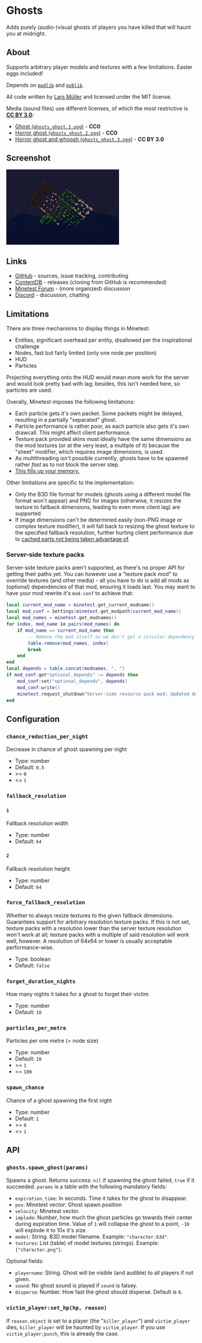 # Ghosts

Adds purely (audio-)visual ghosts of players you have killed that will haunt you at midnight.

## About

Supports arbitrary player models and textures with a few limitations. Easter eggs included!

Depends on [`modlib`](https://github.com/appgurueu/modlib) and [`moblib`](https://github.com/appgurueu/moblib).

All code written by [Lars Müller](https://github.com/appgurueu) and licensed under the MIT license.

Media (sound files) use different licenses, of which the most restrictive is [**CC BY 3.0**](https://creativecommons.org/licenses/by/3.0/):

* [Ghost (`ghosts_ghost.1.ogg`)](https://freesound.org/people/yunusakademi/sounds/515865/) - **CC0**
* [Horror ghost (`ghosts_ghost.2.ogg`)](https://freesound.org/people/HaraldDeLuca/sounds/380510/) - **CC0**
* [Horror ghost and whoosh (`ghosts_ghost.3.ogg`)](https://freesound.org/people/klankbeeld/sounds/169979/) - **CC BY 3.0**

## Screenshot

![Screenshot](screenshot.png)

## Links

* [GitHub](https://github.com/appgurueu/ghosts) - sources, issue tracking, contributing
* [ContentDB](https://content.minetest.net/packages/LMD/ghosts/) - releases (cloning from GitHub is recommended)
* [Minetest Forum](https://forum.minetest.net/viewtopic.php?f=9&t=27305) - (more organized) discussion
* [Discord](https://discord.gg/ysP74by) - discussion, chatting

## Limitations

There are three mechanisms to display things in Minetest:

* Entities, significant overhead per entity, disallowed per the inspirational challenge
* Nodes, fast but fairly limited (only one node per position)
* HUD
* Particles

Projecting everything onto the HUD would mean more work for the server and would look pretty bad with lag; besides, this isn't needed here, so particles are used.

Overally, Minetest imposes the following limitations:

* Each particle gets it's own packet. Some packets might be delayed, resulting in a partially "separated" ghost.
* Particle performance is rather poor, as each particle also gets it's own drawcall. This might affect client performance.
* Texture pack provided skins must ideally have the same dimensions as the mod textures (or at the very least, a multiple of it) because the "sheet" modifier, which requires image dimensions, is used.
* As multithreading isn't possible currently, ghosts have to be spawned rather *fast* as to not block the server step.
* [This fills up your memory.](https://github.com/minetest/minetest/issues/11531)

Other limitations are specific to the implementation:

* Only the B3D file format for models (ghosts using a different model file format won't appear) and PNG for images (otherwise, it resizes the texture to fallback dimensions, leading to even more client lag) are supported
* If image dimensions can't be determined easily (non-PNG image or complex texture modifier), it will fall back to resizing the ghost texture to the specified fallback resolution, further hurting client performance due to [cached parts not being taken advantage of](https://github.com/minetest/minetest/issues/11587).

### Server-side texture packs

Server-side texture packs aren't supported, as there's no proper API for getting their paths yet. You can however use a "texture pack mod" to override textures (and other media) - all you have to do is add all mods as (optional) dependencies of that mod, ensuring it loads last. You may want to have your mod rewrite it's `mod.conf` to achieve that:

```lua
local current_mod_name = minetest.get_current_modname()
local mod_conf = Settings(minetest.get_modpath(current_mod_name))
local mod_names = minetest.get_modnames()
for index, mod_name in pairs(mod_names) do
	if mod_name == current_mod_name then
		-- Remove the mod itself so we don't get a circular dependency
		table.remove(mod_names, index)
		break
	end
end
local depends = table.concat(modnames, ", ")
if mod_conf:get"optional_depends" ~= depends then
	mod_conf:set("optional_depends", depends)
	mod_conf:write()
	minetest.request_shutdown"Server-side resource pack mod: Updated dependencies, please restart"
end
```

## Configuration

<!--modlib:conf:2-->
### `chance_reduction_per_night`

Decrease in chance of ghost spawning per night

* Type: number
* Default: `0.5`
* &gt;= `0`
* &lt;= `1`

### `fallback_resolution`

#### `1`

Fallback resolution width

* Type: number
* Default: `64`

#### `2`

Fallback resolution height

* Type: number
* Default: `64`


### `force_fallback_resolution`

Whether to always resize textures to the given fallback dimensions. Guarantees support for arbitrary resolution texture packs. If this is not set, texture packs with a resolution lower than the server texture resolution won't work at all; texture packs with a multiple of said resolution will work well, however. A resolution of 64x64 or lower is usually acceptable performance-wise.

* Type: boolean
* Default: `false`

### `forget_duration_nights`

How many nights it takes for a ghost to forget their victim

* Type: number
* Default: `10`

### `particles_per_metre`

Particles per one metre (= node size)

* Type: number
* Default: `10`
* &gt;= `1`
* &lt;= `100`

### `spawn_chance`

Chance of a ghost spawning the first night

* Type: number
* Default: `1`
* &gt;= `0`
* &lt;= `1`
<!--modlib:conf-->

## API

### `ghosts.spawn_ghost(params)`

Spawns a ghost. Returns success: `nil` if spawning the ghost failed, `true` if it succeeded. `params` is a table with the following mandatory fields:

* `expiration_time`: In seconds. Time it takes for the ghost to disappear.
* `pos`: Minetest vector: Ghost spawn position
* `velocity`: Minetest vector.
* `implode`: Number, how much the ghost particles go towards their center during expiration time. Value of `1` will collapse the ghost to a point, `-10` will explode it to 10x it's size.
* `model`: String. B3D model filename. Example: `"character.b3d"`.
* `textures`: List (table) of model textures (strings). Example: `{"character.png"}`.

Optional fields:

* `playername`: String. Ghost will be visible (and audible) to all players if not given.
* `sound`: No ghost sound is played if `sound` is falsey.
* `disperse`: Number. How fast the ghost should disperse. Default is `0`.

### `victim_player:set_hp(hp, reason)`

If `reason.object` is set to a player (the "`killer_player`") and `victim_player` dies, `killer_player` will be haunted by `victim_player`. If you use `victim_player:punch`, this is already the case.